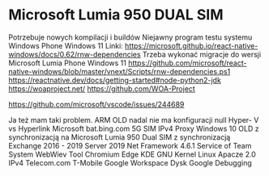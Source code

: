 # Microsoft Lumia 950 DUAL SIM
Potrzebuje nowych kompilacji i buildów Niejawny program testu systemu Windows Phone Windows 11
Linki: https://microsoft.github.io/react-native-windows/docs/0.62/rnw-dependencies
Trzeba wykonać migracje do wersji Microsoft Lumia Phone Windows 11
https://github.com/microsoft/react-native-windows/blob/master/vnext/Scripts/rnw-dependencies.ps1
https://reactnative.dev/docs/getting-started#node-python2-jdk
https://woaproject.net/
https://github.com/WOA-Project

https://github.com/microsoft/vscode/issues/244689

Ja też mam taki problem. ARM OLD nadal nie ma konfiguracji null Hyper- V vs Hyperlink Microsoft bat.bing.com 5G SIM IPv4 Proxy Windows 10 OLD z synchronizacją na Microsoft Lumia 950 Dual SIM z synchronizacją Exchange 2016 - 2019 Server 2019 Net Framework 4.6.1 Service of Team System WebWiev Tool Chromium Edge KDE GNU Kernel Linux Apacze 2.0 IPv4 Telecom.com T-Mobile Google Workspace Dysk Google Debugging
